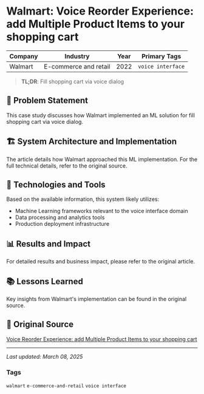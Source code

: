 # Walmart: Voice Reorder Experience: add Multiple Product Items to your shopping cart

| Company | Industry | Year | Primary Tags | 
|---------|----------|------|--------------|
| Walmart | E-commerce and retail | 2022 | `voice interface` |

> **TL;DR**: Fill shopping cart via voice dialog

## 📝 Problem Statement

This case study discusses how Walmart implemented an ML solution for fill shopping cart via voice dialog.

## 🏗️ System Architecture and Implementation

The article details how Walmart approached this ML implementation. For the full technical details, refer to the original source.

## 🔧 Technologies and Tools

Based on the available information, this system likely utilizes:

- Machine Learning frameworks relevant to the voice interface domain
- Data processing and analytics tools
- Production deployment infrastructure

## 📊 Results and Impact

For detailed results and business impact, please refer to the original article.

## 📚 Lessons Learned

Key insights from Walmart's implementation can be found in the original source.

## 🔗 Original Source

[Voice Reorder Experience: add Multiple Product Items to your shopping cart](https://medium.com/walmartglobaltech/voice-reorder-experience-add-multiple-product-items-to-your-shopping-cart-59d20fc61797)

---

*Last updated: March 08, 2025*

### Tags

`walmart` `e-commerce-and-retail` `voice interface`
